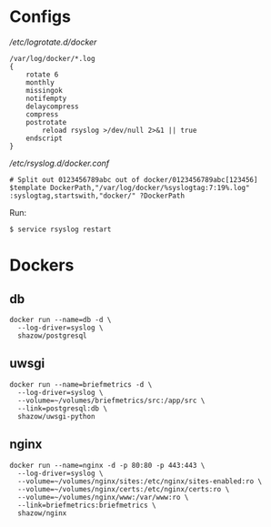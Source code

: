 # Configs

*/etc/logrotate.d/docker*

```
/var/log/docker/*.log
{
	rotate 6
	monthly
	missingok
	notifempty
	delaycompress
	compress
	postrotate
		reload rsyslog >/dev/null 2>&1 || true
	endscript
}
```

*/etc/rsyslog.d/docker.conf*
```
# Split out 0123456789abc out of docker/0123456789abc[123456]
$template DockerPath,"/var/log/docker/%syslogtag:7:19%.log"
:syslogtag,startswith,"docker/" ?DockerPath
```

Run:
```
$ service rsyslog restart
```

# Dockers

## db

```
docker run --name=db -d \
  --log-driver=syslog \
  shazow/postgresql
```


## uwsgi

```
docker run --name=briefmetrics -d \
  --log-driver=syslog \
  --volume=~/volumes/briefmetrics/src:/app/src \
  --link=postgresql:db \
  shazow/uwsgi-python
```


## nginx

```
docker run --name=nginx -d -p 80:80 -p 443:443 \
  --log-driver=syslog \
  --volume=~/volumes/nginx/sites:/etc/nginx/sites-enabled:ro \
  --volume=~/volumes/nginx/certs:/etc/nginx/certs:ro \
  --volume=~/volumes/nginx/www:/var/www:ro \
  --link=briefmetrics:briefmetrics \
  shazow/nginx
```
